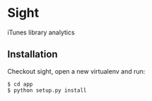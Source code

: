 # Sight
iTunes library analytics

## Installation

Checkout sight, open a new virtualenv and run:
```
$ cd app
$ python setup.py install
```